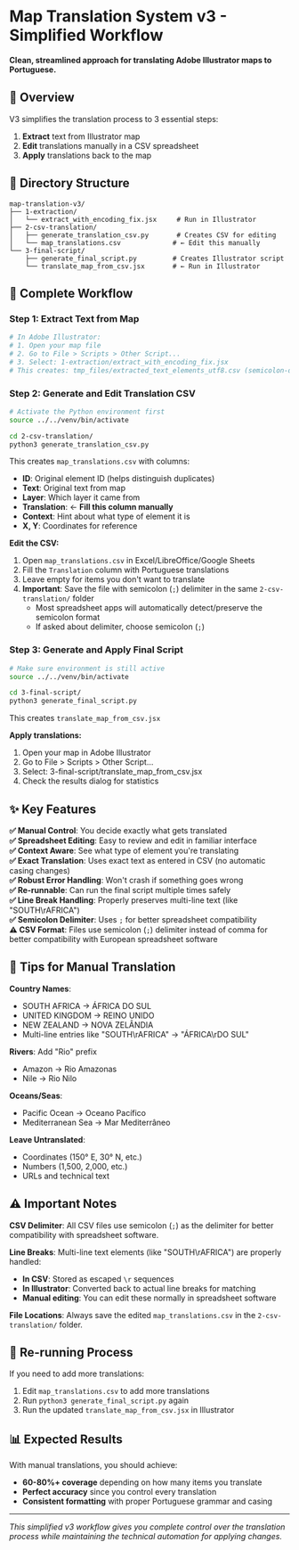 # Map Translation System v3 - Simplified Workflow

**Clean, streamlined approach for translating Adobe Illustrator maps to Portuguese.**

## 🎯 Overview

V3 simplifies the translation process to 3 essential steps:
1. **Extract** text from Illustrator map
2. **Edit** translations manually in a CSV spreadsheet  
3. **Apply** translations back to the map

## 📁 Directory Structure

```
map-translation-v3/
├── 1-extraction/
│   └── extract_with_encoding_fix.jsx     # Run in Illustrator
├── 2-csv-translation/
│   ├── generate_translation_csv.py       # Creates CSV for editing
│   └── map_translations.csv             # ← Edit this manually
└── 3-final-script/
    ├── generate_final_script.py         # Creates Illustrator script
    └── translate_map_from_csv.jsx       # ← Run in Illustrator
```

## 🚀 Complete Workflow

### Step 1: Extract Text from Map
```bash
# In Adobe Illustrator:
# 1. Open your map file  
# 2. Go to File > Scripts > Other Script...
# 3. Select: 1-extraction/extract_with_encoding_fix.jsx
# This creates: tmp_files/extracted_text_elements_utf8.csv (semicolon-delimited)
```

### Step 2: Generate and Edit Translation CSV
```bash
# Activate the Python environment first
source ../../venv/bin/activate

cd 2-csv-translation/
python3 generate_translation_csv.py
```
This creates `map_translations.csv` with columns:
- **ID**: Original element ID (helps distinguish duplicates)
- **Text**: Original text from map
- **Layer**: Which layer it came from  
- **Translation**: ← **Fill this column manually**
- **Context**: Hint about what type of element it is
- **X, Y**: Coordinates for reference

**Edit the CSV:**
1. Open `map_translations.csv` in Excel/LibreOffice/Google Sheets
2. Fill the `Translation` column with Portuguese translations  
3. Leave empty for items you don't want to translate
4. **Important**: Save the file with semicolon (`;`) delimiter in the same `2-csv-translation/` folder
   - Most spreadsheet apps will automatically detect/preserve the semicolon format
   - If asked about delimiter, choose semicolon (`;`)

### Step 3: Generate and Apply Final Script
```bash
# Make sure environment is still active
source ../../venv/bin/activate

cd 3-final-script/
python3 generate_final_script.py
```
This creates `translate_map_from_csv.jsx`

**Apply translations:**
1. Open your map in Adobe Illustrator
2. Go to File > Scripts > Other Script...
3. Select: 3-final-script/translate_map_from_csv.jsx
4. Check the results dialog for statistics

## ✨ Key Features

**✅ Manual Control**: You decide exactly what gets translated  
**✅ Spreadsheet Editing**: Easy to review and edit in familiar interface  
**✅ Context Aware**: See what type of element you're translating  
**✅ Exact Translation**: Uses exact text as entered in CSV (no automatic casing changes)  
**✅ Robust Error Handling**: Won't crash if something goes wrong  
**✅ Re-runnable**: Can run the final script multiple times safely  
**✅ Line Break Handling**: Properly preserves multi-line text (like "SOUTH\rAFRICA")  
**✅ Semicolon Delimiter**: Uses `;` for better spreadsheet compatibility  
**⚠️ CSV Format**: Files use semicolon (`;`) delimiter instead of comma for better compatibility with European spreadsheet software  

## 📝 Tips for Manual Translation

**Country Names**: 
- SOUTH AFRICA → ÁFRICA DO SUL
- UNITED KINGDOM → REINO UNIDO  
- NEW ZEALAND → NOVA ZELÂNDIA
- Multi-line entries like "SOUTH\rAFRICA" → "ÁFRICA\rDO SUL"

**Rivers**: Add "Rio" prefix
- Amazon → Rio Amazonas
- Nile → Rio Nilo

**Oceans/Seas**:
- Pacific Ocean → Oceano Pacífico
- Mediterranean Sea → Mar Mediterrâneo

**Leave Untranslated**:
- Coordinates (150° E, 30° N, etc.)
- Numbers (1,500, 2,000, etc.)
- URLs and technical text

## ⚠️ Important Notes

**CSV Delimiter**: All CSV files use semicolon (`;`) as the delimiter for better compatibility with spreadsheet software.

**Line Breaks**: Multi-line text elements (like "SOUTH\rAFRICA") are properly handled:
- **In CSV**: Stored as escaped `\r` sequences  
- **In Illustrator**: Converted back to actual line breaks for matching
- **Manual editing**: You can edit these normally in spreadsheet software

**File Locations**: Always save the edited `map_translations.csv` in the `2-csv-translation/` folder.

## 🔄 Re-running Process

If you need to add more translations:
1. Edit `map_translations.csv` to add more translations
2. Run `python3 generate_final_script.py` again  
3. Run the updated `translate_map_from_csv.jsx` in Illustrator

## 📊 Expected Results

With manual translations, you should achieve:
- **60-80%+ coverage** depending on how many items you translate
- **Perfect accuracy** since you control every translation
- **Consistent formatting** with proper Portuguese grammar and casing

---

*This simplified v3 workflow gives you complete control over the translation process while maintaining the technical automation for applying changes.*
